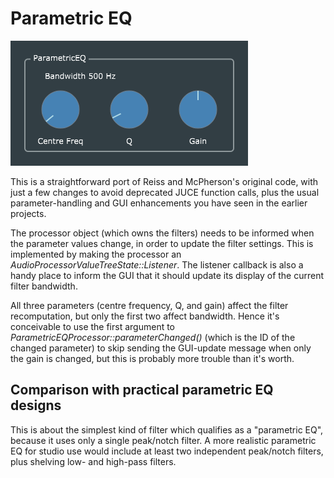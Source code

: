 # Parametric EQ
![](ParametricEQ.png)

This is a straightforward port of Reiss and McPherson's original code, with just a few changes to avoid deprecated JUCE function calls, plus the usual parameter-handling and GUI enhancements you have seen in the earlier projects.

The processor object (which owns the filters) needs to be informed when the parameter values change, in order to update the filter settings. This is implemented by making the processor an *AudioProcessorValueTreeState::Listener*. The listener callback is also a handy place to inform the GUI that it should update its display of the current filter bandwidth.

All three parameters (centre frequency, Q, and gain) affect the filter recomputation, but only the first two affect bandwidth. Hence it's conceivable to use the first argument to *ParametricEQProcessor::parameterChanged()* (which is the ID of the changed parameter) to skip sending the GUI-update message when only the gain is changed, but this is probably more trouble than it's worth.

## Comparison with practical parametric EQ designs
This is about the simplest kind of filter which qualifies as a "parametric EQ", because it uses only a single peak/notch filter. A more realistic parametric EQ for studio use would include at least two independent peak/notch filters, plus shelving low- and high-pass filters.
